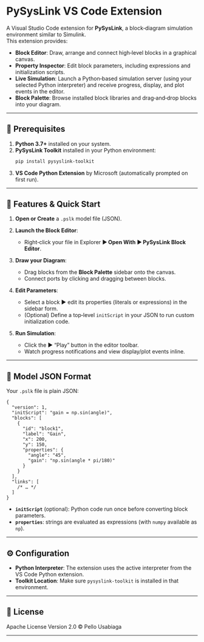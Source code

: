 # PySysLink VS Code Extension

A Visual Studio Code extension for **PySysLink**, a block‑diagram simulation environment similar to Simulink.  
This extension provides:

- **Block Editor**: Draw, arrange and connect high‑level blocks in a graphical canvas.  
- **Property Inspector**: Edit block parameters, including expressions and initialization scripts.  
- **Live Simulation**: Launch a Python‑based simulation server (using your selected Python interpreter) and receive progress, display, and plot events in the editor.  
- **Block Palette**: Browse installed block libraries and drag‑and‑drop blocks into your diagram.

---

## 🔧 Prerequisites

1. **Python 3.7+** installed on your system.  
2. **PySysLink Toolkit** installed in your Python environment:  
   ```bash
   pip install pysyslink-toolkit

3. **VS Code Python Extension** by Microsoft (automatically prompted on first run).

---

## 🚀 Features & Quick Start

1. **Open or Create** a `.pslk` model file (JSON).
2. **Launch the Block Editor**:

   * Right‑click your file in Explorer ▶ **Open With** ▶ **PySysLink Block Editor**.
3. **Draw your Diagram**:

   * Drag blocks from the **Block Palette** sidebar onto the canvas.
   * Connect ports by clicking and dragging between blocks.
4. **Edit Parameters**:

   * Select a block ▶ edit its properties (literals or expressions) in the sidebar form.
   * (Optional) Define a top‑level `initScript` in your JSON to run custom initialization code.
5. **Run Simulation**:

   * Click the ▶ “Play” button in the editor toolbar.
   * Watch progress notifications and view display/plot events inline.

---

## 📄 Model JSON Format

Your `.pslk` file is plain JSON:

```jsonc
{
  "version": 1,
  "initScript": "gain = np.sin(angle)",
  "blocks": [
    {
      "id": "block1",
      "label": "Gain",
      "x": 200,
      "y": 150,
      "properties": {
        "angle": "45",
        "gain": "np.sin(angle * pi/180)"
      }
    }
  ],
  "links": [
    /* … */
  ]
}
```

* **`initScript`** (optional): Python code run once before converting block parameters.
* **`properties`**: strings are evaluated as expressions (with `numpy` available as `np`).

---

## ⚙️ Configuration

* **Python Interpreter**: The extension uses the active interpreter from the VS Code Python extension.
* **Toolkit Location**: Make sure `pysyslink-toolkit` is installed in that environment.

---

## 📝 License

Apache License Version 2.0 © Pello Usabiaga

---

